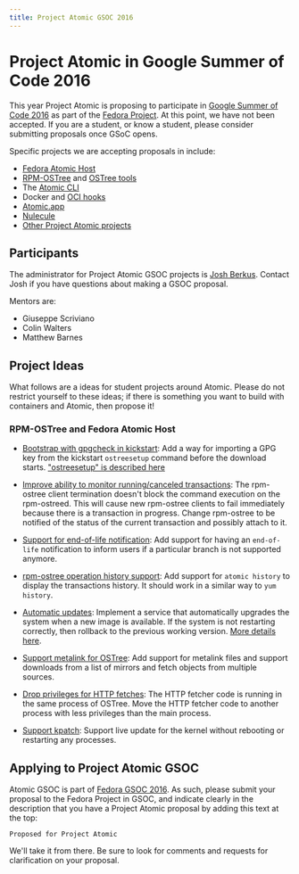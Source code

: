 ```yaml
---
title: Project Atomic GSOC 2016
---
```


# Project Atomic in Google Summer of Code 2016

This year Project Atomic is proposing to participate in [Google Summer of Code 2016](https://developers.google.com/open-source/gsoc/) as part of the [Fedora Project](https://fedoraproject.org/wiki/GSOC_2016). At this point, we have not been accepted. If you are a student, or know a student, please consider submitting proposals once GSoC opens.

Specific projects we are accepting proposals in include:

* [Fedora Atomic Host](https://fedoraproject.org/wiki/Changes/AtomicHost)
* [RPM-OSTree](https://github.com/projectatomic/rpm-ostree) and [OSTree tools](https://github.com/projectatomic/rpm-ostree-toolbox)
* The [Atomic CLI](https://github.com/projectatomic/atomic)
* Docker and [OCI hooks](https://github.com/projectatomic/oci-systemd-hook)
* [Atomic.app](https://github.com/projectatomic/atomicapp)
* [Nulecule](https://github.com/projectatomic/nulecule)
* [Other Project Atomic projects](https://github.com/projectatomic)

## Participants

The administrator for Project Atomic GSOC projects is <a href="mailto:jberkus@redhat.com">Josh Berkus</a>.  Contact Josh if you have questions about making a GSOC proposal.

Mentors are:

* Giuseppe Scriviano
* Colin Walters
* Matthew Barnes

## Project Ideas

What follows are a ideas for student projects around Atomic.  Please do not restrict yourself to these ideas;
if there is something you want to build with containers and Atomic, then propose it!

### RPM-OSTree and Fedora Atomic Host

* [Bootstrap with gpgcheck in kickstart](https://github.com/projectatomic/rpm-ostree/issues/190): Add a way for importing a GPG key from the kickstart `ostreesetup` command before the download starts. ["ostreesetup" is described here](https://docs.fedoraproject.org/en-US/Fedora/23/html/Installation_Guide/appe-kickstart-syntax-reference.html)

* [Improve ability to monitor running/canceled transactions](https://github.com/projectatomic/rpm-ostree/issues/210): The rpm-ostree client termination doesn't block the command execution on the rpm-ostreed.  This will cause new rpm-ostree clients to fail immediately because there is a transaction in progress. Change rpm-ostree to be notified of the status of the current transaction and possibly attach to it.

* [Support for end-of-life notification](https://github.com/projectatomic/rpm-ostree/issues/142): Add support for having an `end-of-life` notification to inform users if a particular branch is not supported anymore.

* [rpm-ostree operation history support](https://github.com/projectatomic/rpm-ostree/issues/85): Add support for `atomic history` to display the transactions history. It should work in a similar way to `yum history`.

* [Automatic updates](https://github.com/projectatomic/rpm-ostree/issues/44): Implement a service that automatically upgrades the system when a new image is available.  If the system is not restarting correctly, then rollback to the previous working version. [More details here](https://github.com/projectatomic/rpm-ostree/issues/177).

* [Support metalink for OSTree](https://bugzilla.gnome.org/show_bug.cgi?id=729388): Add support for metalink files and support downloads from a list of mirrors and fetch objects from multiple sources.

* [Drop privileges for HTTP fetches](https://bugzilla.gnome.org/show_bug.cgi?id=730037): The HTTP fetcher code is running in the same process of OSTree.  Move the HTTP fetcher code to another process with less privileges than the main process.

* [Support kpatch](https://github.com/projectatomic/rpm-ostree/issues/118): Support live update for the kernel without rebooting or restarting any processes.


## Applying to Project Atomic GSOC

Atomic GSOC is part of [Fedora GSOC 2016](https://fedoraproject.org/wiki/GSOC_2016).  As such, please submit your proposal to the Fedora Project in GSOC, and indicate clearly in the description that you have a Project Atomic proposal by adding this text at the top:

```
Proposed for Project Atomic
```

We'll take it from there.  Be sure to look for comments and requests for clarification on your proposal.
